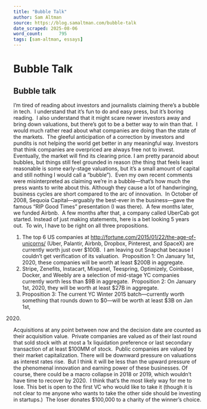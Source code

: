 ```yaml
---
title: "Bubble Talk"
author: Sam Altman
source: https://blog.samaltman.com/bubble-talk
date_scraped: 2025-08-06
word_count:      795
tags: [sam-altman, essays]
---
```


# Bubble Talk

## Bubble talk
I’m tired of reading about investors and journalists
claiming there’s a bubble in tech.  I
understand that it’s fun to do and easy press, but it’s boring reading.  I also understand that it might scare newer
investors away and bring down valuations, but there’s got to be a better way to
win than that. 
I would much rather read about what companies are doing than
the state of the markets.  The gleeful
anticipation of a correction by investors and pundits is not helping the world
get better in any meaningful way.
Investors that think companies are overpriced are always
free not to invest.  Eventually, the
market will find its clearing price.
I am pretty paranoid about bubbles, but things still feel grounded
in reason (the thing that feels least reasonable is some early-stage
valuations, but it’s a small amount of capital and still nothing I would call a
“bubble”).  Even my own recent comments
were misinterpreted as claiming we’re in a bubble—that’s how much the press
wants to write about this.
Although they cause a lot of handwringing, business cycles
are short compared to the arc of innovation. 
In October of 2008, Sequoia Capital—arguably the best-ever in the
business—gave the famous “RIP Good Times” presentation (I was there).  A few months later, we funded Airbnb.  A few months after that, a company called
UberCab got started.
Instead of just making statements, here is a bet looking 5
years out.  To win, I have to be right on
all three propositions.
1) The top 6 US companies at http://fortune.com/2015/01/22/the-age-of-unicorns/
(Uber, Palantir, Airbnb, Dropbox, Pinterest, and SpaceX) are currently worth
just over $100B.  I am leaving out
Snapchat because I couldn’t get verification of its valuation.  Proposition 1: On January 1st,
2020, these companies will be worth at least $200B in aggregate. 
2) Stripe, Zenefits, Instacart, Mixpanel, Teespring,
Optimizely, Coinbase, Docker, and Weebly are a selection of mid-stage YC
companies currently worth less than $9B in aggregate.  Proposition 2: On January 1st,
2020, they will be worth at least $27B in aggregate.
3) Proposition 3: The current YC Winter 2015 batch—currently
worth something that rounds down to $0—will be worth at least $3B on Jan 1st,
2020.
Acquisitions at any point between now and the decision date
are counted as their acquisition value. 
Private companies are valued as of their last round that sold stock with
at most a 1x liquidation preference or last secondary transaction of at least
$100MM of stock.  Public companies are
valued by their market capitalization.
There will be downward pressure on valuations as interest
rates rise.  But I think it will be less
than the upward pressure of the phenomenal innovation and earning power of
these businesses.
Of course, there could be a macro collapse in 2018 or 2019,
which wouldn’t have time to recover by 2020. 
I think that’s the most likely way for me to lose.
This bet is open to the first VC who would like to take it
(though it is not clear to me anyone who wants to take the other side should be
investing in startups.)  The loser
donates $100,000 to a charity of the winner’s choice.

